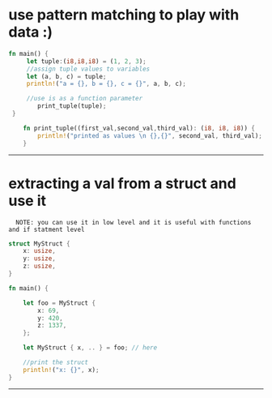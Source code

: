 # use pattern matching to play with data :)

```rs
fn main() {
     let tuple:(i8,i8,i8) = (1, 2, 3);
     //assign tuple values to variables
     let (a, b, c) = tuple;
     println!("a = {}, b = {}, c = {}", a, b, c);

     //use is as a function parameter
        print_tuple(tuple);
 }

    fn print_tuple((first_val,second_val,third_val): (i8, i8, i8)) {
        println!("printed as values \n {},{}", second_val, third_val);
    }

```
---
# extracting a val from a struct and use it 
      NOTE: you can use it in low level and it is useful with functions and if statment level 
```rs
struct MyStruct {
    x: usize,
    y: usize,
    z: usize,
}

fn main() {

    let foo = MyStruct {
        x: 69,
        y: 420,
        z: 1337,
    };

    let MyStruct { x, .. } = foo; // here

    //print the struct
    println!("x: {}", x);
}

```
---
